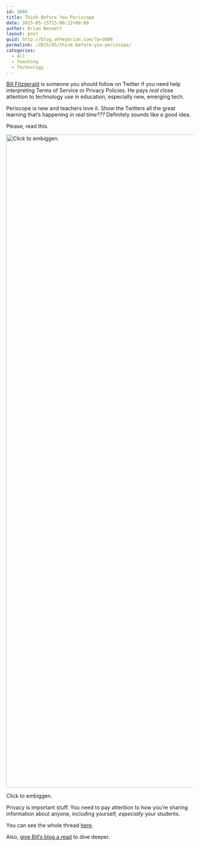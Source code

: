 ```yaml
---
id: 3886
title: Think Before You Periscope
date: 2015-05-15T15:00:22+00:00
author: Brian Bennett
layout: post
guid: http://blog.ohheybrian.com/?p=3886
permalink: /2015/05/think-before-you-periscope/
categories:
  - All
  - Teaching
  - Technology
---
```

[Bill Fitzgerald](http://www.twitter.com/funnymonkey) is someone you should follow on Twitter if you need help interpreting Terms of Service or Privacy Policies. He pays _real_ close attention to technology use in education, especially new, emerging tech.

Periscope is new and teachers love it. Show the Twitters all the great learning that&#8217;s happening _in real time???_ Definitely sounds like a good idea.

Please, read this.

<div id="attachment_3890" style="max-width: 639px" class="wp-caption aligncenter">
  <a href="http://blog.ohheybrian.com/wp-content/uploads/2015/05/2015-05-15_14-53-421.png"><img src="http://blog.ohheybrian.com/wp-content/uploads/2015/05/2015-05-15_14-53-421.png" alt="Click to embiggen." width="629" height="1751" class="size-full wp-image-3890" srcset="https://blog.ohheybrian.com/wp-content/uploads/2015/05/2015-05-15_14-53-421.png 629w, https://blog.ohheybrian.com/wp-content/uploads/2015/05/2015-05-15_14-53-421-108x300.png 108w, https://blog.ohheybrian.com/wp-content/uploads/2015/05/2015-05-15_14-53-421-368x1024.png 368w" sizes="(max-width: 629px) 100vw, 629px" /></a>
  
  <p class="wp-caption-text">
    Click to embiggen.
  </p>
</div>

Privacy is important stuff. You need to pay attention to how you&#8217;re sharing information about anyone, including yourself, _especially_ your students. 

You can see the whole thread <a href="https://twitter.com/funnymonkey/status/598829129081884673" class="broken_link" rel="nofollow">here</a>.

Also, [give Bill&#8217;s blog a read](http://funnymonkey.com/) to dive deeper.